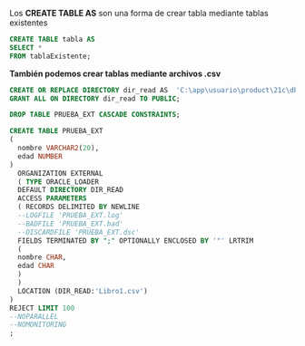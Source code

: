 Los **CREATE TABLE AS** son una forma de crear tabla mediante tablas existentes

```sql
CREATE TABLE tabla AS 
SELECT *
FROM tablaExistente;
```

**También podemos crear tablas mediante archivos .csv**

```sql
CREATE OR REPLACE DIRECTORY dir_read AS  'C:\app\usuario\product\21c\dbhomeXE\data';  
GRANT ALL ON DIRECTORY dir_read TO PUBLIC;   

DROP TABLE PRUEBA_EXT CASCADE CONSTRAINTS;

CREATE TABLE PRUEBA_EXT  
(  
  nombre VARCHAR2(20),  
  edad NUMBER  
)  
  ORGANIZATION EXTERNAL  
  ( TYPE ORACLE_LOADER  
  DEFAULT DIRECTORY DIR_READ  
  ACCESS PARAMETERS  
  ( RECORDS DELIMITED BY NEWLINE  
  --LOGFILE 'PRUEBA_EXT.log'  
  --BADFILE 'PRUEBA_EXT.bad'  
  --DISCARDFILE 'PRUEBA_EXT.dsc'  
  FIELDS TERMINATED BY ";" OPTIONALLY ENCLOSED BY '"' LRTRIM  
  (  
  nombre CHAR,  
  edad CHAR  
  )  
  )  
  LOCATION (DIR_READ:'Libro1.csv')  
)  
REJECT LIMIT 100  
--NOPARALLEL  
--NOMONITORING  
;
```